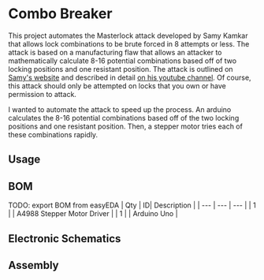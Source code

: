 # Combo Breaker
This project automates the Masterlock attack developed by Samy Kamkar that allows lock combinations to be brute forced in 8 attempts or less. The attack is based on a manufacturing flaw that allows an attacker to mathematically calculate 8-16 potential combinations based off of two locking positions and one resistant position. The attack is outlined on [Samy's website](https://samy.pl/master/master.html) and described in detail [on his youtube channel](https://www.youtube.com/watch?v=qkolWO6pAL8). Of course, this attack should only be attempted on locks that you own or have permission to attack.

I wanted to automate the attack to speed up the process. An arduino calculates the 8-16 potential combinations based off of the two locking positions and one resistant position. Then, a stepper motor tries each of these combinations rapidly.

## Usage

## BOM
TODO: export BOM from easyEDA
| Qty | ID| Description |
| --- | --- | --- |
| 1 |  | A4988 Stepper Motor Driver |
| 1 |  | Arduino Uno |

## Electronic Schematics

## Assembly